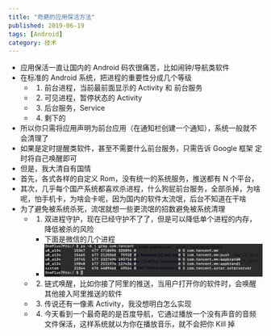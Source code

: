 ```yaml
---
title: "奇葩的应用保活方法"
published: 2019-06-19
tags: [Android]
category: 技术
---
```


- 应用保活一直让国内的 Android 码农很痛苦，比如闹钟/导航类软件
- 在标准的 Android 系统，把进程的重要性分成几个等级
    - 1. 前台进程，当前最前面显示的 Activity 和 前台服务
    - 2. 可见进程，暂停状态的 Activity
    - 3. 后台服务，Service
    - 4. 剩下的
- 所以你只需将应用声明为前台应用（在通知栏创建一个通知），系统一般就不会清理了
- 如果是定时提醒类软件，甚至不需要什么前台服务，只需告诉 Google 框架 定时将自己唤醒即可
- 但是，我大清自有国情
- 首先，各式各样的自定义 Rom，没有统一的系统服务，推送都有 N 个平台，
- 其次，几乎每个国产系统都喜欢杀进程，什么狗屁前台服务，全部杀掉，为啥呢，怕手机卡，为啥会卡呢，因为国内的软件太流氓，后台不知道在干啥
- 为了避免被系统杀死，流氓就想一些更流氓的招数避免被系统清理
    - 1. 双进程守护，现在已经守护不了了，但是可以降低单个进程的内存，降低被杀的风险
        - 下面是微信的几个进程
        -  ![image](./img.png)
    - 2. 链式唤醒，比如你接了阿里的推送，当用户打开你的软件时，会唤醒其他接入阿里推送的软件
    - 3. 传说还有一像素 Activity，我没想明白怎么实现
    - 4. 今天看到一个最奇葩的是百度导航，它通过播放一个没有声音的音频文件保活，这样系统就以为你在播放音乐，就不会把你 Kill 掉